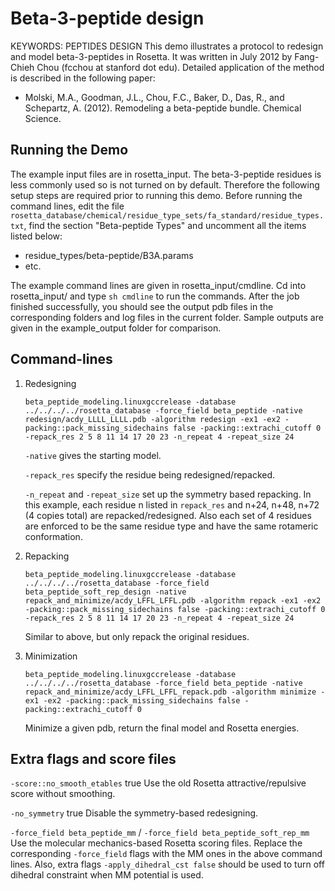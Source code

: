 Beta-3-peptide design
=====================
KEYWORDS: PEPTIDES DESIGN
This demo illustrates a protocol to redesign and model beta-3-peptides in Rosetta.
It was written in July 2012 by Fang-Chieh Chou (fcchou at stanford dot edu).
Detailed application of the method is described in the following paper:

* Molski, M.A., Goodman, J.L., Chou, F.C., Baker, D., Das, R., and Schepartz, A. (2012). Remodeling a beta-peptide bundle. Chemical Science.

Running the Demo
----------------

The example input files are in rosetta_input.
The beta-3-peptide residues is less commonly used so is not turned on by default. Therefore the following setup steps are required prior to running this demo.
Before running the command lines, edit the file `rosetta_database/chemical/residue_type_sets/fa_standard/residue_types.txt`, find the section "Beta-peptide Types" and uncomment all the items listed below:

* residue_types/beta-peptide/B3A.params
* etc.

The example command lines are given in rosetta_input/cmdline.
Cd into rosetta_input/ and type `sh cmdline` to run the commands.
After the job finished successfully, you should see the output pdb files in the corresponding folders and log files in the current folder.
Sample outputs are given in the example_output folder for comparison.

Command-lines
-------------

1. Redesigning
   ```
   beta_peptide_modeling.linuxgccrelease -database  ../../../../rosetta_database -force_field beta_peptide -native redesign/acdy_LLLL_LLLL.pdb -algorithm redesign -ex1 -ex2 -packing::pack_missing_sidechains false -packing::extrachi_cutoff 0 -repack_res 2 5 8 11 14 17 20 23 -n_repeat 4 -repeat_size 24
   ```

   `-native` gives the starting model.

   `-repack_res` specify the residue being redesigned/repacked.

   `-n_repeat` and `-repeat_size` set up the symmetry based repacking. In this example, each residue n listed in `repack_res` and n+24, n+48, n+72 (4 copies total) are repacked/redesigned. Also each set of 4 residues are enforced to be the same residue type and have the same rotameric conformation.

2. Repacking
   ```
   beta_peptide_modeling.linuxgccrelease -database ../../../../rosetta_database -force_field beta_peptide_soft_rep_design -native repack_and_minimize/acdy_LFFL_LFFL.pdb -algorithm repack -ex1 -ex2 -packing::pack_missing_sidechains false -packing::extrachi_cutoff 0 -repack_res 2 5 8 11 14 17 20 23 -n_repeat 4 -repeat_size 24
   ```
   Similar to above, but only repack the original residues.

3. Minimization
   ```
   beta_peptide_modeling.linuxgccrelease -database  ../../../../rosetta_database -force_field beta_peptide -native repack_and_minimize/acdy_LFFL_LFFL_repack.pdb -algorithm minimize -ex1 -ex2 -packing::pack_missing_sidechains false -packing::extrachi_cutoff 0 
   ```
   Minimize a given pdb, return the final model and Rosetta energies.

Extra flags and score files
---------------------------

`-score::no_smooth_etables` true Use the old Rosetta attractive/repulsive score without smoothing.

`-no_symmetry` true Disable the symmetry-based redesigning.

`-force_field beta_peptide_mm` / `-force_field beta_peptide_soft_rep_mm` Use the molecular mechanics-based Rosetta scoring files. Replace the corresponding `-force_field` flags with the MM ones in the above command lines. Also, extra flags `-apply_dihedral_cst false` should be used to turn off dihedral constraint when MM potential is used.

